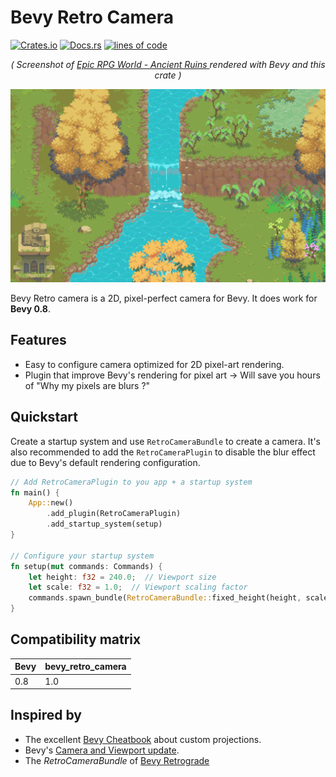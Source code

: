 # Bevy Retro Camera

[![Crates.io](https://img.shields.io/crates/v/bevy_retro_camera.svg)](https://crates.io/crates/bevy_retro_camera)
[![Docs.rs](https://docs.rs/bevy_retro_camera/badge.svg)](https://docs.rs/bevy_retro_camera)
[![lines of code](https://tokei.rs/b1/github/celerysaltgames/bevy_retro_camera?category=code)](https://github.com/celerysaltgames/bevy_retro_camera)


<div align="center">
    <em>( Screenshot of <a href="https://rafaelmatos.itch.io/epic-rpg-world-pack-free-demoancient-ruins">Epic RPG World - Ancient Ruins </a> rendered with Bevy and this crate )</em>
</div>

![Epic RPG screenshot](./docs/images/epic_rpg.png)

Bevy Retro camera is a 2D, pixel-perfect camera for Bevy.  It does work for **Bevy 0.8**.


## Features

- Easy to configure camera optimized for 2D pixel-art rendering.
- Plugin that improve Bevy's rendering for pixel art -> Will save you hours of "Why my pixels are blurs ?"

## Quickstart
Create a startup system and use `RetroCameraBundle` to create a camera. It's also recommended to add the `RetroCameraPlugin` to disable the blur effect due to Bevy's default rendering configuration.

```rust
// Add RetroCameraPlugin to you app + a startup system
fn main() {
    App::new()
        .add_plugin(RetroCameraPlugin)
        .add_startup_system(setup)
}

// Configure your startup system
fn setup(mut commands: Commands) {
    let height: f32 = 240.0;  // Viewport size
    let scale: f32 = 1.0;  // Viewport scaling factor
    commands.spawn_bundle(RetroCameraBundle::fixed_height(height, scale));
}
```

## Compatibility matrix

| Bevy | bevy_retro_camera |
|------|-------------------|
| 0.8  | 1.0               |

## Inspired by

- The excellent [Bevy Cheatbook](https://bevy-cheatbook.github.io/cookbook/custom-projection.html) about custom projections.
- Bevy's [Camera and Viewport update](https://github.com/bevyengine/bevy/commit/ae0ccfb4f6d41d2033be03b48e2538d1cf0cd86f).
- The  _RetroCameraBundle_ of [Bevy Retrograde](https://crates.io/crates/bevy_retrograde)